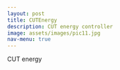 ```yaml
---
layout: post
title: CUTEnergy
description: CUT energy controller
image: assets/images/pic11.jpg
nav-menu: true
---
```


CUT energy 
